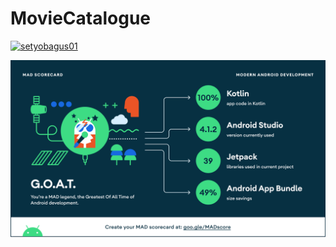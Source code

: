 # MovieCatalogue
[![setyobagus01](https://circleci.com/gh/setyobagus01/MovieCatalogue.svg?style=svg)](https://circleci.com/gh/setyobagus01/MovieCatalogue)

![alt text](https://github.com/setyobagus01/MovieCatalogue/blob/master/assets/summary.png?raw=true)
